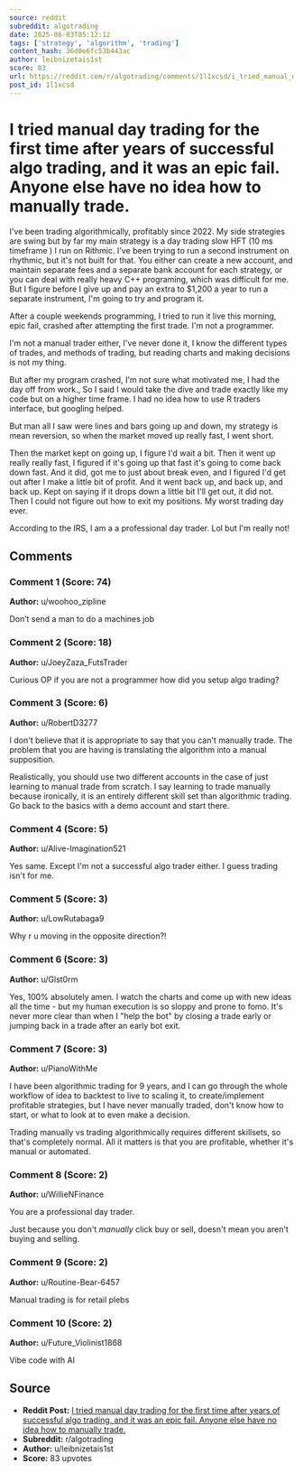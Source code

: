 ```yaml
---
source: reddit
subreddit: algotrading
date: 2025-06-03T05:12:12
tags: ['strategy', 'algorithm', 'trading']
content_hash: 36d0e6fc53b443ac
author: leibnizetais1st
score: 83
url: https://reddit.com/r/algotrading/comments/1l1xcsd/i_tried_manual_day_trading_for_the_first_time/
post_id: 1l1xcsd
---
```


# I tried manual day trading for the first time after years of successful algo trading, and it was an epic fail. Anyone else have no idea how to manually trade.

I've been trading algorithmically, profitably since 2022.  My side strategies are swing but by far my main strategy is a day trading slow HFT (10 ms timeframe ) I run on Rithmic. I've been trying to run a second instrument on rhythmic, but it's not built for that.  You either can create a new account, and maintain separate fees and a separate bank account for each strategy, or you can deal with really heavy C++ programing, which was difficult for me.  But I figure before I give up and pay an extra to $1,200 a year to run a separate instrument, I'm going to try and program it.

After a couple weekends programming, I tried to run it live this morning, epic fail, crashed after attempting the first trade.  I'm not a programmer.

I'm not a manual trader either, I've never done it, I know the different types of trades, and methods of trading, but reading charts and making decisions is not my thing.

But after my program crashed, I'm not sure what motivated me, I had the day off from work., So I said I would take the dive and trade exactly like my code but on a higher time frame.  I had no idea how to use R traders interface, but googling helped.

But man all I saw were lines and bars going up and down, my strategy is mean reversion, so when the market moved up really fast, I went short.

Then the market kept on going up, I figure I'd wait a bit.  Then it went up really really fast, I figured if it's going up that fast it's going to come back down fast.  And it did, got me to just about break even, and I figured I'd get out after I make a little bit of profit.  And it went back up, and back up, and back up.  Kept on saying if it drops down a little bit I'll get out, it did not.  Then I could not figure out how to exit my positions.  My worst trading day ever.

According to the IRS, I am a a professional day trader. Lol but I'm really not!

## Comments

### Comment 1 (Score: 74)

**Author:** u/woohoo_zipline

Don’t send a man to do a machines job

### Comment 2 (Score: 18)

**Author:** u/JoeyZaza_FutsTrader

Curious OP if you are not a programmer how did you setup algo trading?

### Comment 3 (Score: 6)

**Author:** u/RobertD3277

I don't believe that it is appropriate to say that you can't manually trade. The problem that you are having is translating the algorithm into a manual supposition.

Realistically, you should use two different accounts in the case of just learning to manual trade from scratch. I say learning to trade manually because ironically, it is an entirely different skill set than algorithmic trading. Go back to the basics with a demo account and start there.

### Comment 4 (Score: 5)

**Author:** u/Alive-Imagination521

Yes same. Except I'm not a successful algo trader either. I guess trading isn't for me.

### Comment 5 (Score: 3)

**Author:** u/LowRutabaga9

Why r u moving in the opposite direction?!

### Comment 6 (Score: 3)

**Author:** u/Glst0rm

Yes, 100% absolutely amen. I watch the charts and come up with new ideas all the time - but my human execution is so sloppy and prone to fomo. It's never more clear than when I "help the bot" by closing a trade early or jumping back in a trade after an early bot exit.

### Comment 7 (Score: 3)

**Author:** u/PianoWithMe

I have been algorithmic trading for 9 years, and I can go through the whole workflow of idea to backtest to live to scaling it, to create/implement profitable strategies, but I have never manually traded, don't know how to start, or what to look at to even make a decision.

Trading manually vs trading algorithmically requires different skillsets, so that's completely normal. All it matters is that you are profitable, whether it's manual or automated.

### Comment 8 (Score: 2)

**Author:** u/WillieNFinance

You are a professional day trader.

Just because you don't *manually* click buy or sell, doesn't mean you aren't buying and selling.

### Comment 9 (Score: 2)

**Author:** u/Routine-Bear-6457

Manual trading is for retail plebs

### Comment 10 (Score: 2)

**Author:** u/Future_Violinist1868

Vibe code with AI

## Source

- **Reddit Post:** [I tried manual day trading for the first time after years of successful algo trading, and it was an epic fail. Anyone else have no idea how to manually trade.](https://reddit.com/r/algotrading/comments/1l1xcsd/i_tried_manual_day_trading_for_the_first_time/)
- **Subreddit:** r/algotrading
- **Author:** u/leibnizetais1st
- **Score:** 83 upvotes

